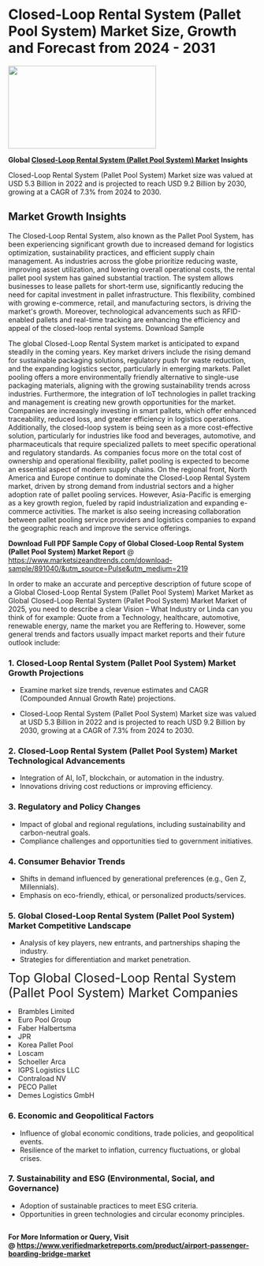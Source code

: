 <H1>Closed-Loop Rental System (Pallet Pool System) Market Size, Growth and Forecast from 2024 - 2031</H1><img class="aligncenter size-medium wp-image-584254" src="https://thirdeyenews.in/wp-content/uploads/2024/09/Global-Market-Research-300x168.jpeg" alt="" width="300" height="168" /><p><strong>Global&nbsp;<a href="https://www.marketsizeandtrends.com/download-sample/891040/&amp;utm_source=Pulse&amp;utm_medium=219">Closed-Loop Rental System (Pallet Pool System) Market</a> Insights</strong></p><p>Closed-Loop Rental System (Pallet Pool System) Market size was valued at USD 5.3 Billion in 2022 and is projected to reach USD 9.2 Billion by 2030, growing at a CAGR of 7.3% from 2024 to 2030.</p><p><h2>Market Growth Insights</h2> <p>The Closed-Loop Rental System, also known as the Pallet Pool System, has been experiencing significant growth due to increased demand for logistics optimization, sustainability practices, and efficient supply chain management. As industries across the globe prioritize reducing waste, improving asset utilization, and lowering overall operational costs, the rental pallet pool system has gained substantial traction. The system allows businesses to lease pallets for short-term use, significantly reducing the need for capital investment in pallet infrastructure. This flexibility, combined with growing e-commerce, retail, and manufacturing sectors, is driving the market's growth. Moreover, technological advancements such as RFID-enabled pallets and real-time tracking are enhancing the efficiency and appeal of the closed-loop rental systems. Download Sample </p> <p>The global Closed-Loop Rental System market is anticipated to expand steadily in the coming years. Key market drivers include the rising demand for sustainable packaging solutions, regulatory push for waste reduction, and the expanding logistics sector, particularly in emerging markets. Pallet pooling offers a more environmentally friendly alternative to single-use packaging materials, aligning with the growing sustainability trends across industries. Furthermore, the integration of IoT technologies in pallet tracking and management is creating new growth opportunities for the market. Companies are increasingly investing in smart pallets, which offer enhanced traceability, reduced loss, and greater efficiency in logistics operations. Additionally, the closed-loop system is being seen as a more cost-effective solution, particularly for industries like food and beverages, automotive, and pharmaceuticals that require specialized pallets to meet specific operational and regulatory standards. As companies focus more on the total cost of ownership and operational flexibility, pallet pooling is expected to become an essential aspect of modern supply chains. On the regional front, North America and Europe continue to dominate the Closed-Loop Rental System market, driven by strong demand from industrial sectors and a higher adoption rate of pallet pooling services. However, Asia-Pacific is emerging as a key growth region, fueled by rapid industrialization and expanding e-commerce activities. The market is also seeing increasing collaboration between pallet pooling service providers and logistics companies to expand the geographic reach and improve the service offerings. </p><p><span class=""><strong>Download Full PDF Sample Copy of Global Closed-Loop Rental System (Pallet Pool System) Market Report</strong> @ <a href="https://www.marketsizeandtrends.com/download-sample/891040/&amp;utm_source=Pulse&amp;utm_medium=219" target="_blank">https://www.marketsizeandtrends.com/download-sample/891040/&amp;utm_source=Pulse&amp;utm_medium=219</a></span></p><p>In order to make an accurate and perceptive description of future scope of a Global&nbsp;Closed-Loop Rental System (Pallet Pool System) Market Market as Global&nbsp;Closed-Loop Rental System (Pallet Pool System) Market Market of 2025, you need to describe a clear Vision &ndash; What Industry or Linda can you think of for example: Quote from a Technology, healthcare, automotive, renewable energy, name the market you are Reffering to. However, some general trends and factors usually impact market reports and their future outlook include:</p><h3>1.&nbsp;<strong>Closed-Loop Rental System (Pallet Pool System) Market Growth Projections</strong></h3><ul><li>Examine market size trends, revenue estimates and CAGR (Compounded Annual Growth Rate) projections.</li><li><p>Closed-Loop Rental System (Pallet Pool System) Market size was valued at USD 5.3 Billion in 2022 and is projected to reach USD 9.2 Billion by 2030, growing at a CAGR of 7.3% from 2024 to 2030.</p></li></ul><h3>2.&nbsp;<strong>Closed-Loop Rental System (Pallet Pool System) Market Technological Advancements</strong></h3><ul><li>Integration of AI, IoT, blockchain, or automation in the industry.</li><li>Innovations driving cost reductions or improving efficiency.</li></ul><h3>3.&nbsp;<strong>Regulatory and Policy Changes</strong></h3><ul><li>Impact of global and regional regulations, including sustainability and carbon-neutral goals.</li><li>Compliance challenges and opportunities tied to government initiatives.</li></ul><h3>4.&nbsp;<strong>Consumer Behavior Trends</strong></h3><ul><li>Shifts in demand influenced by generational preferences (e.g., Gen Z, Millennials).</li><li>Emphasis on eco-friendly, ethical, or personalized products/services.</li></ul><h3>5.&nbsp;<strong>Global Closed-Loop Rental System (Pallet Pool System) Market Competitive Landscape</strong></h3><ul><li>Analysis of key players, new entrants, and partnerships shaping the industry.</li><li>Strategies for differentiation and market penetration.</li></ul><p data-pm-slice="1 1 []"><span style="color: inherit; font-family: inherit; font-size: 25px;">Top Global Closed-Loop Rental System (Pallet Pool System) Market Companies</span></p><div class="" data-test-id=""><p><li>Brambles Limited</li><li> Euro Pool Group</li><li> Faber Halbertsma</li><li> JPR</li><li> Korea Pallet Pool</li><li> Loscam</li><li> Schoeller Arca</li><li> IGPS Logistics LLC</li><li> Contraload NV</li><li> PECO Pallet</li><li> Demes Logistics GmbH</li></p></div><h3>6.&nbsp;<strong>Economic and Geopolitical Factors</strong></h3><ul><li>Influence of global economic conditions, trade policies, and geopolitical events.</li><li>Resilience of the market to inflation, currency fluctuations, or global crises.</li></ul><h3>7.&nbsp;<strong>Sustainability and ESG (Environmental, Social, and Governance)</strong></h3><ul><li>Adoption of sustainable practices to meet ESG criteria.</li><li>Opportunities in green technologies and circular economy principles.</li></ul><h2><strong style="font-size: 14px;">For More Information or Query, Visit @&nbsp;</strong><a style="background-color: #ffffff; font-size: 14px;" href="https://www.marketsizeandtrends.com/report/closed-loop-rental-system-pallet-pool-system-market-/" target="_blank">https://www.verifiedmarketreports.com/product/airport-passenger-boarding-bridge-market</a></h2>
